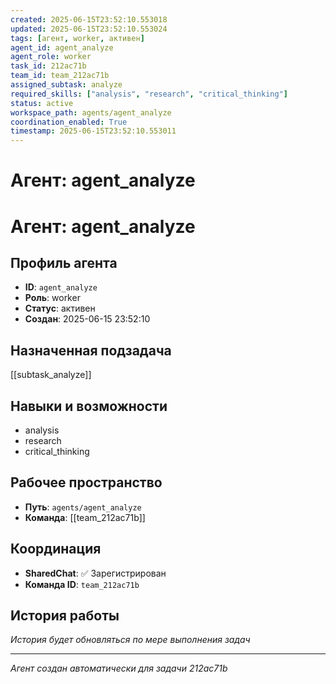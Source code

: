 ```yaml
---
created: 2025-06-15T23:52:10.553018
updated: 2025-06-15T23:52:10.553024
tags: [агент, worker, активен]
agent_id: agent_analyze
agent_role: worker
task_id: 212ac71b
team_id: team_212ac71b
assigned_subtask: analyze
required_skills: ["analysis", "research", "critical_thinking"]
status: active
workspace_path: agents/agent_analyze
coordination_enabled: True
timestamp: 2025-06-15T23:52:10.553011
---
```


# Агент: agent_analyze

# Агент: agent_analyze

## Профиль агента

- **ID**: `agent_analyze`
- **Роль**: worker
- **Статус**: активен
- **Создан**: 2025-06-15 23:52:10

## Назначенная подзадача

[[subtask_analyze]]

## Навыки и возможности

- analysis
- research
- critical_thinking

## Рабочее пространство

- **Путь**: `agents/agent_analyze`
- **Команда**: [[team_212ac71b]]

## Координация

- **SharedChat**: ✅ Зарегистрирован
- **Команда ID**: `team_212ac71b`

## История работы

*История будет обновляться по мере выполнения задач*

---
*Агент создан автоматически для задачи 212ac71b*
